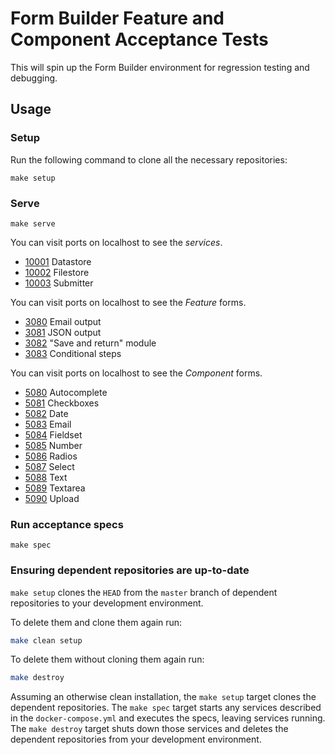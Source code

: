 # Form Builder Feature and Component Acceptance Tests

This will spin up the Form Builder environment for regression testing and debugging.

## Usage

### Setup

Run the following command to clone all the necessary repositories:

```
make setup
```

### Serve

```
make serve
```

You can visit ports on localhost to see the _services_.

- [10001](http://localhost:10001) Datastore
- [10002](http://localhost:10002) Filestore
- [10003](http://localhost:10003) Submitter

You can visit ports on localhost to see the _Feature_ forms.

- [3080](http://localhost:3080) Email output
- [3081](http://localhost:3081) JSON output
- [3082](http://localhost:3082) "Save and return" module
- [3083](http://localhost:3083) Conditional steps

You can visit ports on localhost to see the _Component_ forms.

- [5080](http://localhost:5080) Autocomplete
- [5081](http://localhost:5081) Checkboxes
- [5082](http://localhost:5082) Date
- [5083](http://localhost:5083) Email
- [5084](http://localhost:5084) Fieldset
- [5085](http://localhost:5085) Number
- [5086](http://localhost:5086) Radios
- [5087](http://localhost:5087) Select
- [5088](http://localhost:5088) Text
- [5089](http://localhost:5089) Textarea
- [5090](http://localhost:5089) Upload

### Run acceptance specs

```
make spec
```

### Ensuring dependent repositories are up-to-date

`make setup` clones the `HEAD` from the `master` branch of dependent repositories to your development environment.

To delete them and clone them again run:

```sh
make clean setup
```

To delete them without cloning them again run:

```sh
make destroy
```

Assuming an otherwise clean installation, the `make setup` target clones the dependent repositories. The `make spec` target starts any services described in the `docker-compose.yml` and executes the specs, leaving services running. The `make destroy` target shuts down those services and deletes the dependent repositories from your development environment.
